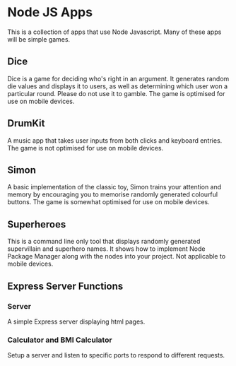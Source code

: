 # Node JS Apps
This is a collection of apps that use Node Javascript. Many of these apps will be simple games.

## Dice
Dice is a game for deciding who's right in an argument. It generates random die values and displays it to users, as well as determining which user won a particular round. Please do not use it to gamble.
The game is optimised for use on mobile devices.

## DrumKit
A music app that takes user inputs from both clicks and keyboard entries.
The game is not optimised for use on mobile devices.

## Simon
A basic implementation of the classic toy, Simon trains your attention and memory by encouraging you to memorise randomly generated colourful buttons.
The game is somewhat optimised for use on mobile devices.

## Superheroes
This is a command line only tool that displays randomly generated supervillain and superhero names. It shows how to implement Node Package Manager along with the nodes into your project.
Not applicable to mobile devices.

## Express Server Functions
### Server
A simple Express server displaying html pages.

### Calculator and BMI Calculator
Setup a server and listen to specific ports to respond to different requests.
